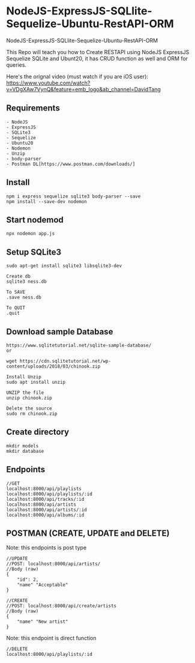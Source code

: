 # NodeJS-ExpressJS-SQLlite-Sequelize-Ubuntu-RestAPI-ORM
NodeJS-ExpressJS-SQLlite-Sequelize-Ubuntu-RestAPI-ORM

This Repo will teach you how to Create RESTAPI using NodeJS ExpressJS Sequelize SQLite and Ubunt20, it has CRUD function as well and ORM for queries.

Here's the orignal video (must watch if you are iOS user):
https://www.youtube.com/watch?v=VDgXAw7VynQ&feature=emb_logo&ab_channel=DavidTang

## Requirements
    - NodeJS
    - ExpressJS
    - SQLite3
    - Sequelize
    - Ubuntu20
    - Nodemon
    - Unzip
    - body-parser
    - Postman DL[https://www.postman.com/downloads/]

## Install
```
npm i express sequelize sqlite3 body-parser --save
npm install --save-dev nodemon
```

## Start nodemod
```
npx nodemon app.js
```

## Setup SQLite3
```
sudo apt-get install sqlite3 libsqlite3-dev

Create db
sqlite3 ness.db

To SAVE
.save ness.db

To QUIT
.quit
```

## Download sample Database
```
https://www.sqlitetutorial.net/sqlite-sample-database/
or 

wget https://cdn.sqlitetutorial.net/wp-content/uploads/2018/03/chinook.zip

Install Unzip
sudo apt install unzip

UNZIP the file
unzip chinook.zip

Delete the source
sudo rm chinook.zip
```

## Create directory
```
mkdir models
mkdir database
```

## Endpoints
```
//GET
localhost:8000/api/playlists
localhost:8000/api/playlists/:id
localhost:8000/api/tracks/:id
localhost:8000/api/artists
localhost:8000/api/artists/:id
localhost:8000/api/albums/:id
```

## POSTMAN (CREATE, UPDATE and DELETE)
Note: this endpoints is post type
```
//UPDATE
//POST: localhost:8000/api/artists/
//Body (raw)
{
    "id": 2,
    "name" "Acceptable"
}

//CREATE
//POST: localhost:8000/api/create/artists
//Body (raw)
{
    "name" "New artist"
}
```

Note: this endpoint is direct function
```
//DELETE
localhost:8000/api/playlists/:id
```